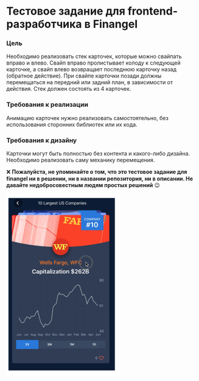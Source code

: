 # Тестовое задание для frontend-разработчика в Finangel

### Цель
Необходимо реализовать стек карточек, которые можно свайпать вправо и влево.
Свайп вправо пролистывает колоду к следующей карточке, а свайп влево возвращает последнюю карточку назад (обратное действие).
При свайпе карточки позади должны перемещаться на передний или задний план, в зависимости от действия.
Стек должен состоять из 4 карточек.

### Требования к реализации
Анимацию карточек нужно реализовать самостоятельно, без использования сторонних библиотек или их кода.

### Требования к дизайну
Карточки могут быть полностью без контента и какого-либо дизайна. Необходимо реализовать саму механику перемещения.

:x: **Пожалуйста, не упоминайте о том, что это тестовое задание для finangel ни в решении, ни в названии репозитория, ни в описании. Не давайте недобросовестным людям простых решений** :wink:	
 
<img src="/testtask.png" align="left" width="300px" alt="Карточки">


